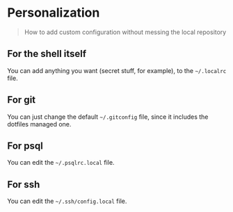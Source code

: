 # Personalization

> How to add custom configuration without messing the local repository

## For the shell itself

You can add anything you want (secret stuff, for example), to the `~/.localrc`
file.

## For git

You can just change the default `~/.gitconfig` file, since it includes the
dotfiles managed one.

## For psql

You can edit the `~/.psqlrc.local` file.

## For ssh

You can edit the `~/.ssh/config.local` file.
